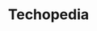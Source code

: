 ---
title: Techopedia
description: Educating IT Professionals To Make Smarter Decisions.
url: https://www.techopedia.com/
image:
    # url: '/assets/images/cafe.png'
    # alt: 'Cafe'
tags: ['ai', 'cloud', 'machine-learning', 'news']
listedDate: 2023-11-09
published: true
---